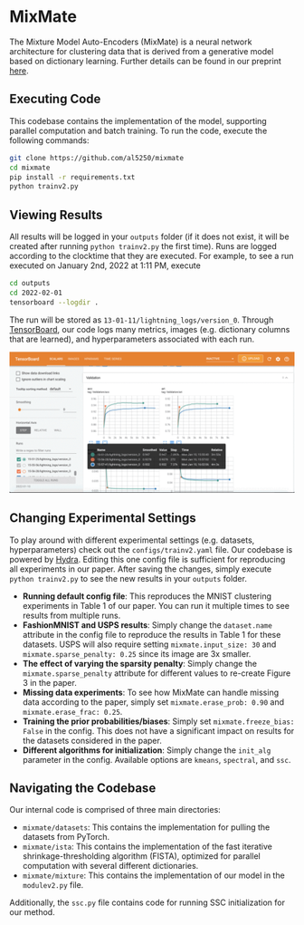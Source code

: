 # MixMate

The Mixture Model Auto-Encoders (MixMate) is a neural network architecture for 
clustering data that is derived from a generative model based on dictionary learning.
Further details can be found in our preprint [here](https://arxiv.org/abs/2110.04683).

## Executing Code
This codebase contains the implementation of the model, supporting parallel computation and batch training.  To run the code, execute the following commands:
```bash
git clone https://github.com/al5250/mixmate
cd mixmate
pip install -r requirements.txt
python trainv2.py
```

## Viewing Results
All results will be logged in your `outputs` folder (if it does not exist, it will be created after running `python trainv2.py` the first time).  Runs are logged according to the clocktime that they are executed.  For example, to see a run executed on January 2nd, 2022 at 1:11 PM, execute
```bash
cd outputs
cd 2022-02-01
tensorboard --logdir .
```
The run will be stored as `13-01-11/lightning_logs/version_0`.  Through [TensorBoard](https://www.tensorflow.org/tensorboard), our code logs many metrics, images (e.g. dictionary columns that are learned), and hyperparameters associated with each run.

![tb](tb.gif)

## Changing Experimental Settings
To play around with different experimental settings (e.g. datasets, hyperparameters) check out the `configs/trainv2.yaml` file.  Our codebase is powered by [Hydra](https://hydra.cc/).  Editing this one config file is sufficient for reproducing all experiments in our paper.  After saving the changes, simply execute `python trainv2.py` to see the new results in your `outputs` folder.

- **Running default config file**: This reproduces the MNIST clustering experiments in Table 1 of our paper.  You can run it multiple times to see results from multiple runs.
- **FashionMNIST and USPS results**: Simply change the `dataset.name` attribute in the config file to reproduce the results in Table 1 for these datasets.  USPS will also require setting `mixmate.input_size: 30` and `mixmate.sparse_penalty: 0.25` since its image are 3x smaller.  
- **The effect of varying the sparsity penalty**: Simply change the `mixmate.sparse_penalty` attribute for different values to re-create Figure 3 in the paper.
- **Missing data experiments**: To see how MixMate can handle missing data according to the paper, simply set `mixmate.erase_prob: 0.90` and `mixmate.erase_frac: 0.25`.
- **Training the prior probabilities/biases**: Simply set `mixmate.freeze_bias: False` in the config.  This does not have a significant impact on results for the datasets considered in the paper.  
- **Different algorithms for initialization**: Simply change the `init_alg` parameter in the config.  Available options are `kmeans`, `spectral`, and `ssc`.

## Navigating the Codebase
Our internal code is comprised of three main directories:
- `mixmate/datasets`: This contains the implementation for pulling the datasets from PyTorch.
- `mixmate/ista`: This contains the implementation of the fast iterative shrinkage-thresholding algorithm (FISTA), optimized for parallel computation with several different dictionaries.
- `mixmate/mixture`: This contains the implementation of our model in the `modulev2.py` file.

Additionally, the `ssc.py` file contains code for running SSC initialization for our method.

